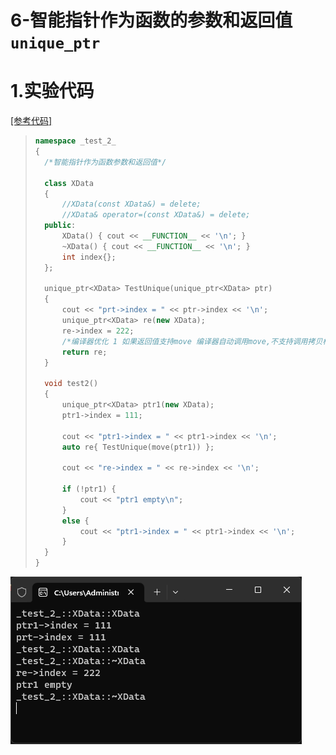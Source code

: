 # 6-智能指针作为函数的参数和返回值 `unique_ptr`

# 1.实验代码

[[参考代码]](https://github.com/WONGZEONJYU/cpp_memory_pool_note/tree/main/code/109function_arg_ptr)

>```c++
>namespace _test_2_
>{
>	/*智能指针作为函数参数和返回值*/
>
>	class XData
>	{
>		//XData(const XData&) = delete;
>		//XData& operator=(const XData&) = delete;
>	public:
>		XData() { cout << __FUNCTION__ << '\n'; }
>		~XData() { cout << __FUNCTION__ << '\n'; }
>		int index{};
>	};
>
>	unique_ptr<XData> TestUnique(unique_ptr<XData> ptr)
>	{
>		cout << "prt->index = " << ptr->index << '\n';
>		unique_ptr<XData> re(new XData);
>		re->index = 222;
>		/*编译器优化 1 如果返回值支持move 编译器自动调用move,不支持调用拷贝构造*/
>		return re;
>	}
>
>	void test2()
>	{
>		unique_ptr<XData> ptr1(new XData);
>		ptr1->index = 111;
>
>		cout << "ptr1->index = " << ptr1->index << '\n';
>		auto re{ TestUnique(move(ptr1)) };
>
>		cout << "re->index = " << re->index << '\n';
>
>		if (!ptr1) {
>			cout << "ptr1 empty\n";
>		}
>		else {
>			cout << "ptr1->index = " << ptr1->index << '\n';
>		}
>	}
>}
>```

<img src="./assets/image-20230927171948248.png" alt="image-20230927171948248" /> 
